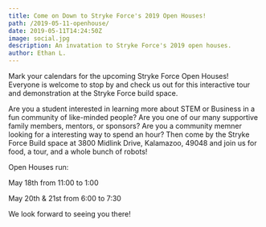 ```yaml
---
title: Come on Down to Stryke Force's 2019 Open Houses!
path: /2019-05-11-openhouse/
date: 2019-05-11T14:24:50Z
image: social.jpg
description: An invatation to Stryke Force's 2019 open houses.
author: Ethan L.
---
```


Mark your calendars for the upcoming Stryke Force Open Houses! Everyone is welcome to stop by and check us out for this interactive tour and demonstration at the Stryke Force build space.

Are you a student interested in learning more about STEM or Business in a fun community of like-minded people? Are you one of our many supportive family members, mentors, or sponsors? Are you a community memner looking for a interesting way to spend an hour? Then come by the Stryke Force Build space at 3800 Midlink Drive, Kalamazoo, 49048 and join us for food, a tour, and a whole bunch of robots!

Open Houses run:

May 18th from 11:00 to 1:00

May 20th & 21st from 6:00 to 7:30

We look forward to seeing you there!






